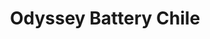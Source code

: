 ---
title: "Odyssey Battery Chile"
url: /vitacura/odyssey-battery-chile/
shop: piezas de automóviles
---